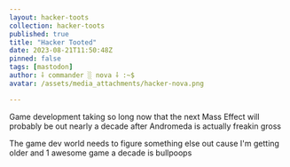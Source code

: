 ```yaml
---
layout: hacker-toots
collection: hacker-toots
published: true
title: "Hacker Tooted"
date: 2023-08-21T11:50:48Z
pinned: false
tags: [mastodon]
author: ⸸ commander ░ nova ⸸ :~$
avatar: /assets/media_attachments/hacker-nova.png

---
```


<p>Game development taking so long now that the next Mass Effect will probably be out nearly a decade after Andromeda is actually freakin gross</p><p>The game dev world needs to figure something else out cause I&#39;m getting older and 1 awesome game a decade is bullpoops</p>



